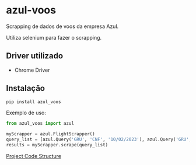 # azul-voos
Scrapping de dados de voos da empresa Azul.

Utiliza selenium para fazer o scrapping.

## Driver utilizado
- Chrome Driver

## Instalação
```bash
pip install azul_voos
```

Exemplo de uso:
```python
from azul_voos import azul

myScrapper = azul.FlightScrapper()
query_list = [azul.Query('GRU', 'CNF', '10/02/2023'), azul.Query('GRU', 'BSB', '01/05/2023')]
results = myScrapper.scrape(query_list)
```


[Project Code Structure](https://github.com/ricardostange/azul-voos/blob/main/Azul.png?raw=true "Title")

